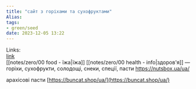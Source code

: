 ```yaml
---
title: "сайт з горіхами та сухофруктами"
Alias: 
tags:
- green/seed
date: 2023-12-05 13:22
---
```

Links:  
[link](https://nutsbox.ua/ua/)  
[[notes/zero/00 food - їжа|їжа]]
[[notes/zero/00 health - info|здоров'я]]
—
горіхи, сухофрукти, солодощі, снеки, спеції, пасти
https://nutsbox.ua/ua/


арахісові пасти
[https://buncat.shop/ua/](https://buncat.shop/ua/)  

